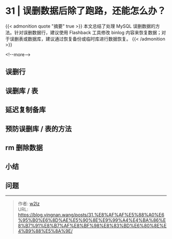 # 31 | 误删数据后除了跑路，还能怎么办？


{{&lt; admonition quote &#34;摘要&#34; true &gt;}}
本文总结了处理 MySQL 误删数据的方法。针对误删数据行，建议使用 Flashback 工具修改 binlog 内容来恢复数据；对于误删表或数据库，建议通过恢复备份或临时库进行数据恢复。
{{&lt; /admonition &gt;}}

&lt;!--more--&gt;

## 误删行

## 误删库 / 表

## 延迟复制备库

## 预防误删库 / 表的方法

## rm 删除数据

## 小结

## 问题


---

> 作者: [w2lz](https://github.com/w2lz)  
> URL: https://blog.yingnan.wang/posts/31.%E8%AF%AF%E5%88%A0%E6%95%B0%E6%8D%AE%E5%90%8E%E9%99%A4%E4%BA%86%E8%B7%91%E8%B7%AF%E8%BF%98%E8%83%BD%E6%80%8E%E4%B9%88%E5%8A%9E/  

